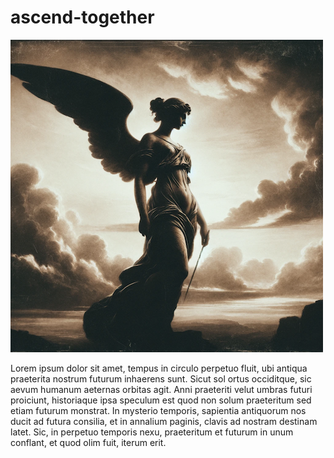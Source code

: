 # ascend-together

![ascend-together](https://github.com/ascend-together/.github/blob/2040b06edc3785f6315b5a4f2e71538db18f51d3/profile/ascend-together.png?raw=true)

Lorem ipsum dolor sit amet, tempus in circulo perpetuo fluit, ubi antiqua praeterita nostrum futurum inhaerens sunt. Sicut sol ortus occiditque, sic aevum humanum aeternas orbitas agit. Anni praeteriti velut umbras futuri proiciunt, historiaque ipsa speculum est quod non solum praeteritum sed etiam futurum monstrat. In mysterio temporis, sapientia antiquorum nos ducit ad futura consilia, et in annalium paginis, clavis ad nostram destinam latet. Sic, in perpetuo temporis nexu, praeteritum et futurum in unum conflant, et quod olim fuit, iterum erit.
